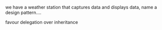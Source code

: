 we have a weather station that captures data and displays data, name a design pattern....


favour delegation over inheritance

